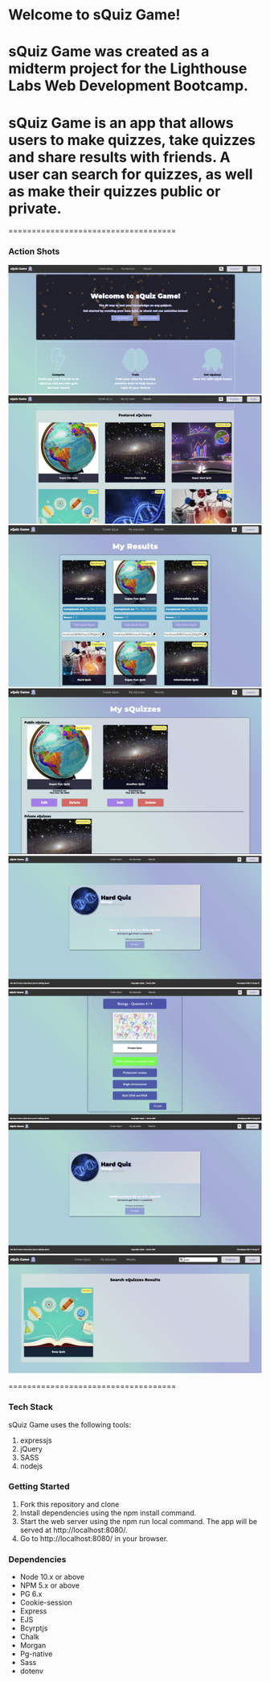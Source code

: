 # Welcome to sQuiz Game!

# sQuiz Game was created as a midterm project for the Lighthouse Labs Web Development Bootcamp.

#  sQuiz Game is an app that allows users to make quizzes, take quizzes and share results with friends. A user can search for quizzes, as well as make their quizzes public or private.

====================================

### Action Shots

!["Home Page"](https://github.com/stewanoya/midterm-project/blob/master/docs/homepage.png)
!["Home Page"](https://github.com/stewanoya/midterm-project/blob/master/docs/homepage2.png)
!["My Results Page"](https://github.com/stewanoya/midterm-project/blob/master/docs/my-results.png)
!["My sQuizzes"](https://github.com/stewanoya/midterm-project/blob/master/docs/my-squizzes.png)
!["Quiz Results"](https://github.com/stewanoya/midterm-project/blob/master/docs/quiz-results.png)
!["Quiz Taking"](https://github.com/stewanoya/midterm-project/blob/master/docs/quiz-taking.png)
![""](https://github.com/stewanoya/midterm-project/blob/master/docs/quiz-results.png)
!["Search Feature"](https://github.com/stewanoya/midterm-project/blob/master/docs/search.png)


====================================

### Tech Stack

sQuiz Game uses the following tools:

1. expressjs
2. jQuery
3. SASS
4. nodejs

### Getting Started

1. Fork this repository and clone
2. Install dependencies using the npm install command.
3. Start the web server using the npm run local command. The app will   be served at http://localhost:8080/.
4. Go to http://localhost:8080/ in your browser.

### Dependencies

- Node 10.x or above
- NPM 5.x or above
- PG 6.x
- Cookie-session
- Express
- EJS
- Bcyrptjs
- Chalk
- Morgan
- Pg-native
- Sass
- dotenv
